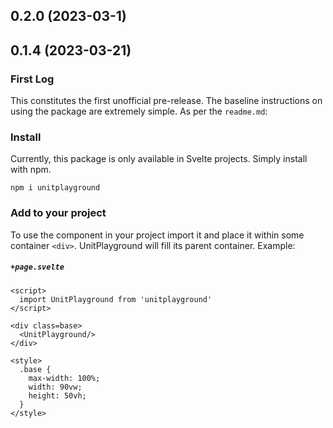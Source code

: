 ## 0.2.0 (2023-03-1)  


## 0.1.4 (2023-03-21)

### First Log
This constitutes the first unofficial pre-release. The baseline instructions on using the package are extremely simple. As per the `readme.md`:

### Install
Currently, this package is only available in Svelte projects. Simply install with npm.
```
npm i unitplayground
```
### Add to your project
To use the component in your project import it and place it within some container `<div>`. UnitPlayground will fill its parent container. Example:

<h5 a><strong><code>+page.svelte</code></strong></h5>

```svelte
<script>
  import UnitPlayground from 'unitplayground'
</script>

<div class=base>
  <UnitPlayground/>
</div>

<style>
  .base {
    max-width: 100%;
    width: 90vw;
    height: 50vh;
  }
</style>
```
